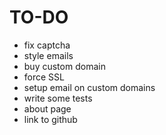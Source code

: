 # TO-DO
- fix captcha
- style emails
- buy custom domain
- force SSL
- setup email on custom domains
- write some tests
- about page
- link to github